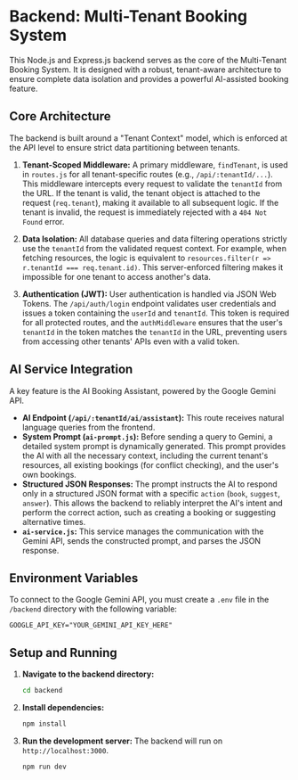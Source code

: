 # Backend: Multi-Tenant Booking System

This Node.js and Express.js backend serves as the core of the Multi-Tenant Booking System. It is designed with a robust, tenant-aware architecture to ensure complete data isolation and provides a powerful AI-assisted booking feature.

## Core Architecture

The backend is built around a "Tenant Context" model, which is enforced at the API level to ensure strict data partitioning between tenants.

1.  **Tenant-Scoped Middleware:** A primary middleware, `findTenant`, is used in `routes.js` for all tenant-specific routes (e.g., `/api/:tenantId/...`). This middleware intercepts every request to validate the `tenantId` from the URL. If the tenant is valid, the tenant object is attached to the request (`req.tenant`), making it available to all subsequent logic. If the tenant is invalid, the request is immediately rejected with a `404 Not Found` error.

2.  **Data Isolation:** All database queries and data filtering operations strictly use the `tenantId` from the validated request context. For example, when fetching resources, the logic is equivalent to `resources.filter(r => r.tenantId === req.tenant.id)`. This server-enforced filtering makes it impossible for one tenant to access another's data.

3.  **Authentication (JWT):** User authentication is handled via JSON Web Tokens. The `/api/auth/login` endpoint validates user credentials and issues a token containing the `userId` and `tenantId`. This token is required for all protected routes, and the `authMiddleware` ensures that the user's `tenantId` in the token matches the `tenantId` in the URL, preventing users from accessing other tenants' APIs even with a valid token.

## AI Service Integration

A key feature is the AI Booking Assistant, powered by the Google Gemini API.

-   **AI Endpoint (`/api/:tenantId/ai/assistant`):** This route receives natural language queries from the frontend.
-   **System Prompt (`ai-prompt.js`):** Before sending a query to Gemini, a detailed system prompt is dynamically generated. This prompt provides the AI with all the necessary context, including the current tenant's resources, all existing bookings (for conflict checking), and the user's own bookings.
-   **Structured JSON Responses:** The prompt instructs the AI to respond only in a structured JSON format with a specific `action` (`book`, `suggest`, `answer`). This allows the backend to reliably interpret the AI's intent and perform the correct action, such as creating a booking or suggesting alternative times.
-   **`ai-service.js`:** This service manages the communication with the Gemini API, sends the constructed prompt, and parses the JSON response.

## Environment Variables

To connect to the Google Gemini API, you must create a `.env` file in the `/backend` directory with the following variable:

```
GOOGLE_API_KEY="YOUR_GEMINI_API_KEY_HERE"
```

## Setup and Running

1.  **Navigate to the backend directory:**
    ```bash
    cd backend
    ```

2.  **Install dependencies:**
    ```bash
    npm install
    ```

3.  **Run the development server:**
    The backend will run on `http://localhost:3000`.
    ```bash
    npm run dev
    ``` 